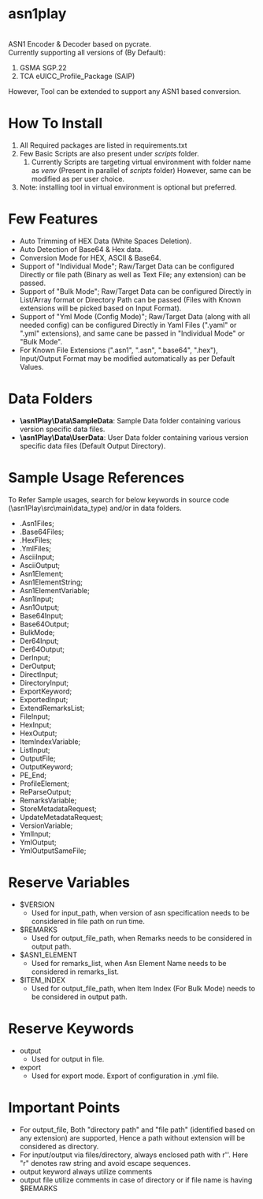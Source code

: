 # asn1play

<BR>ASN1 Encoder &amp; Decoder based on pycrate.
<BR>Currently supporting all versions of (By Default):
<ol>
    <li>GSMA SGP.22
    <li>TCA eUICC_Profile_Package (SAIP)
</ol>
However, Tool can be extended to support any ASN1 based conversion.

# How To Install

<ol>
    <li>All Required packages are listed in requirements.txt
    <li>Few Basic Scripts are also present under <i>scripts</i> folder.
    <ol>
        <li>Currently Scripts are targeting virtual environment with folder name as <i>venv</i> (Present in parallel of <i>scripts</i> folder)
        However, same can be modified as per user choice.
    </ol>
    <li>Note: installing tool in virtual environment is optional but preferred.
</ol>

# Few Features

<ul>
    <li>Auto Trimming of HEX Data (White Spaces Deletion).
    <li>Auto Detection of Base64 & Hex data.
    <li>Conversion Mode for HEX, ASCII & Base64.
    <li>Support of "Individual Mode"; Raw/Target Data can be configured Directly or file path (Binary as well as Text File; any extension) can be passed.
    <li>Support of "Bulk Mode"; Raw/Target Data can be configured Directly in List/Array format or Directory Path can be passed (Files with Known extensions will be picked based on Input Format).
    <li>Support of "Yml Mode (Config Mode)"; Raw/Target Data (along with all needed config) can be configured Directly in Yaml Files (".yaml" or ".yml" extensions), and same cane be passed in "Individual Mode" or "Bulk Mode".
    <li>For Known File Extensions (".asn1", ".asn", ".base64", ".hex"), Input/Output Format may be modified automatically as per Default Values.
</ul>

# Data Folders

<ul>
    <li><b>\asn1Play\Data\SampleData</b>: Sample Data folder containing various version specific data files.
    <li><b>\asn1Play\Data\UserData</b>: User Data folder containing various version specific data files (Default Output Directory).
</ul>

# Sample Usage References

To Refer Sample usages, search for below keywords in source code (\asn1Play\src\main\data_type) and/or in data folders.
<ul>
    <li>.Asn1Files;
    <li>.Base64Files;
    <li>.HexFiles;
    <li>.YmlFiles;
    <li>AsciiInput;
    <li>AsciiOutput;
    <li>Asn1Element;
    <li>Asn1ElementString;
    <li>Asn1ElementVariable;
    <li>Asn1Input;
    <li>Asn1Output;
    <li>Base64Input;
    <li>Base64Output;
    <li>BulkMode;
    <li>Der64Input;
    <li>Der64Output;
    <li>DerInput;
    <li>DerOutput;
    <li>DirectInput;
    <li>DirectoryInput;
    <li>ExportKeyword;
    <li>ExportedInput;
    <li>ExtendRemarksList;
    <li>FileInput;
    <li>HexInput;
    <li>HexOutput;
    <li>ItemIndexVariable;
    <li>ListInput;
    <li>OutputFile;
    <li>OutputKeyword;
    <li>PE_End;
    <li>ProfileElement;
    <li>ReParseOutput;
    <li>RemarksVariable;
    <li>StoreMetadataRequest;
    <li>UpdateMetadataRequest;
    <li>VersionVariable;
    <li>YmlInput;
    <li>YmlOutput;
    <li>YmlOutputSameFile;
</ul>

# Reserve Variables

<ul>
    <li>$VERSION
    <ul>
        <li>Used for input_path, when version of asn specification needs to be considered in file path on run time.
    </ul>
    <li>$REMARKS
    <ul>
        <li>Used for output_file_path, when Remarks needs to be considered in output path.
    </ul>
    <li>$ASN1_ELEMENT
    <ul>
        <li>Used for remarks_list, when Asn Element Name needs to be considered in remarks_list.
    </ul>
    <li>$ITEM_INDEX
    <ul>
        <li>Used for output_file_path, when Item Index (For Bulk Mode) needs to be considered in output path.
    </ul>
</ul>

# Reserve Keywords

<ul>
    <li>output
    <ul>
        <li>Used for output in file.
    </ul>
    <li>export
    <ul>
        <li>Used for export mode. Export of configuration in .yml file.
    </ul>
</ul>

# Important Points

<ul>
    <li>For output_file, Both "directory path" and "file path" (identified based on any extension) are supported, Hence a path without extension will be considered as directory. 
    <li>For input/output via files/directory, always enclosed path with r''. Here "r" denotes raw string and avoid escape sequences.
    <li>output keyword always utilize comments
    <li>output file utilize comments in case of directory or if file name is having $REMARKS
</ul>
